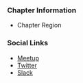 ### Chapter Information
* Chapter Region

### Social Links
* [Meetup](http://www.meetup.com/OWASP-Quito)
* [Twitter](https://twitter.com/owasp_Quito)
* [Slack](https://owasp.slack.com/#chapter-quito)
